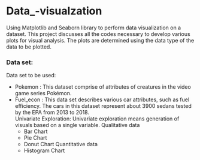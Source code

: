 # Data_-visualzation
Using Matplotlib and Seaborn library to perform data visualization on a dataset. This project discusses all the codes necessary to develop various plots for visual analysis.
The plots are determined using the data type of the data to be plotted.

### Data set:
Data set to be used:
- Pokemon : This dataset comprise of attributes of creatures in the video game series Pokémon.
- Fuel_econ : This data set describes various car attributes, such as fuel efficiency. The cars in this dataset represent about 3900 sedans tested by the EPA from 2013 to 2018.     
Univariate Exploration:
Univariate exploration means generation of visuals based on a single variable.
Qualitative data
  - Bar Chart
  - Pie Chart
  - Donut Chart
Quantitative data
  - Histogram Chart
